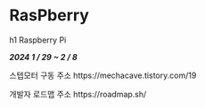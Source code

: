 # RasPberry
h1 Raspberry Pi
<p>
<i><b>2024   1 / 29 ~ 2 / 8</b></i>
</p>
<p>스텝모터 구동 주소 https://mechacave.tistory.com/19 </p>
<p>개발자 로드맵 주소 https://roadmap.sh/</p>
